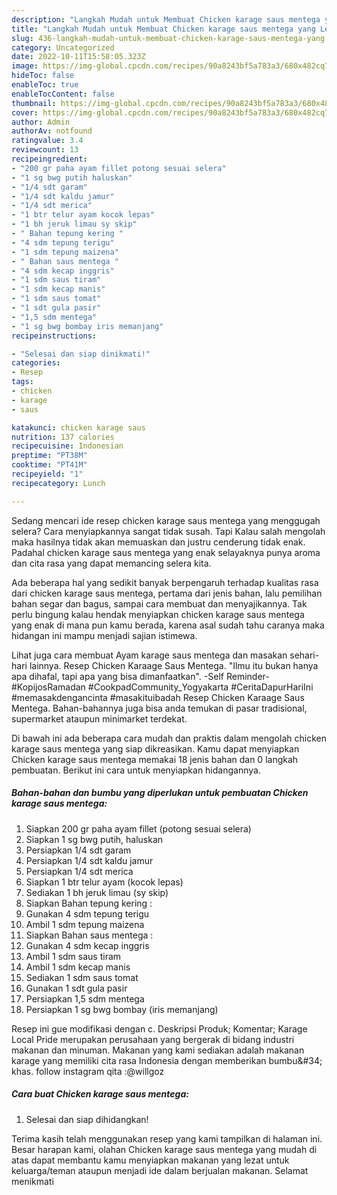 ```yaml
---
description: "Langkah Mudah untuk Membuat Chicken karage saus mentega yang Lezat Sekali, Buat Buka Puasa}"
title: "Langkah Mudah untuk Membuat Chicken karage saus mentega yang Lezat Sekali, Buat Buka Puasa}"
slug: 436-langkah-mudah-untuk-membuat-chicken-karage-saus-mentega-yang-lezat-sekali-buat-buka-puasa
category: Uncategorized
date: 2022-10-11T15:58:05.323Z
image: https://img-global.cpcdn.com/recipes/90a8243bf5a783a3/680x482cq70/chicken-karage-saus-mentega-foto-resep-utama.jpg
hideToc: false
enableToc: true
enableTocContent: false
thumbnail: https://img-global.cpcdn.com/recipes/90a8243bf5a783a3/680x482cq70/chicken-karage-saus-mentega-foto-resep-utama.jpg
cover: https://img-global.cpcdn.com/recipes/90a8243bf5a783a3/680x482cq70/chicken-karage-saus-mentega-foto-resep-utama.jpg
author: Admin
authorAv: notfound
ratingvalue: 3.4
reviewcount: 13
recipeingredient:
- "200 gr paha ayam fillet potong sesuai selera"
- "1 sg bwg putih haluskan"
- "1/4 sdt garam"
- "1/4 sdt kaldu jamur"
- "1/4 sdt merica"
- "1 btr telur ayam kocok lepas"
- "1 bh jeruk limau sy skip"
- " Bahan tepung kering "
- "4 sdm tepung terigu"
- "1 sdm tepung maizena"
- " Bahan saus mentega "
- "4 sdm kecap inggris"
- "1 sdm saus tiram"
- "1 sdm kecap manis"
- "1 sdm saus tomat"
- "1 sdt gula pasir"
- "1,5 sdm mentega"
- "1 sg bwg bombay iris memanjang"
recipeinstructions:

- "Selesai dan siap dinikmati!"
categories:
- Resep
tags:
- chicken
- karage
- saus

katakunci: chicken karage saus 
nutrition: 137 calories
recipecuisine: Indonesian
preptime: "PT38M"
cooktime: "PT41M"
recipeyield: "1"
recipecategory: Lunch

---
```



Sedang mencari ide resep chicken karage saus mentega yang menggugah selera? Cara menyiapkannya sangat tidak susah. Tapi Kalau salah mengolah maka hasilnya tidak akan memuaskan dan justru cenderung tidak enak. Padahal chicken karage saus mentega yang enak selayaknya punya aroma dan cita rasa yang dapat memancing selera kita.


Ada beberapa hal yang sedikit banyak berpengaruh terhadap kualitas rasa dari chicken karage saus mentega, pertama dari jenis bahan, lalu pemilihan bahan segar dan bagus, sampai cara membuat dan menyajikannya. Tak perlu bingung kalau hendak menyiapkan chicken karage saus mentega yang enak di mana pun kamu berada, karena asal sudah tahu caranya maka hidangan ini mampu menjadi sajian istimewa.

Lihat juga cara membuat Ayam karage saus mentega dan masakan sehari-hari lainnya. Resep Chicken Karaage Saus Mentega. &#34;Ilmu itu bukan hanya apa dihafal, tapi apa yang bisa dimanfaatkan&#34;. -Self Reminder- #KopijosRamadan #CookpadCommunity_Yogyakarta #CeritaDapurHariIni #memasakdengancinta #masakituibadah Resep Chicken Karaage Saus Mentega. Bahan-bahannya juga bisa anda temukan di pasar tradisional, supermarket ataupun minimarket terdekat.


Di bawah ini ada beberapa cara mudah dan praktis dalam mengolah chicken karage saus mentega yang siap dikreasikan. Kamu dapat menyiapkan Chicken karage saus mentega memakai 18 jenis bahan dan 0 langkah pembuatan. Berikut ini cara untuk menyiapkan hidangannya.

<!--inarticleads1-->

##### Bahan-bahan dan bumbu yang diperlukan untuk pembuatan Chicken karage saus mentega:

1. Siapkan 200 gr paha ayam fillet (potong sesuai selera)
1. Siapkan 1 sg bwg putih, haluskan
1. Persiapkan 1/4 sdt garam
1. Persiapkan 1/4 sdt kaldu jamur
1. Persiapkan 1/4 sdt merica
1. Siapkan 1 btr telur ayam (kocok lepas)
1. Sediakan 1 bh jeruk limau (sy skip)
1. Siapkan  Bahan tepung kering :
1. Gunakan 4 sdm tepung terigu
1. Ambil 1 sdm tepung maizena
1. Siapkan  Bahan saus mentega :
1. Gunakan 4 sdm kecap inggris
1. Ambil 1 sdm saus tiram
1. Ambil 1 sdm kecap manis
1. Sediakan 1 sdm saus tomat
1. Gunakan 1 sdt gula pasir
1. Persiapkan 1,5 sdm mentega
1. Persiapkan 1 sg bwg bombay (iris memanjang)


Resep ini gue modifikasi dengan c. Deskripsi Produk; Komentar; Karage Local Pride merupakan perusahaan yang bergerak di bidang industri makanan dan minuman. Makanan yang kami sediakan adalah makanan karage yang memiliki cita rasa Indonesia dengan memberikan bumbu\&#34; khas. follow instagram qita :@willgoz 

<!--inarticleads2-->

##### Cara buat Chicken karage saus mentega:


1. Selesai dan siap dihidangkan!



Terima kasih telah menggunakan resep yang kami tampilkan di halaman ini. Besar harapan kami, olahan Chicken karage saus mentega yang mudah di atas dapat membantu kamu menyiapkan makanan yang lezat untuk keluarga/teman ataupun menjadi ide dalam berjualan makanan. Selamat menikmati
